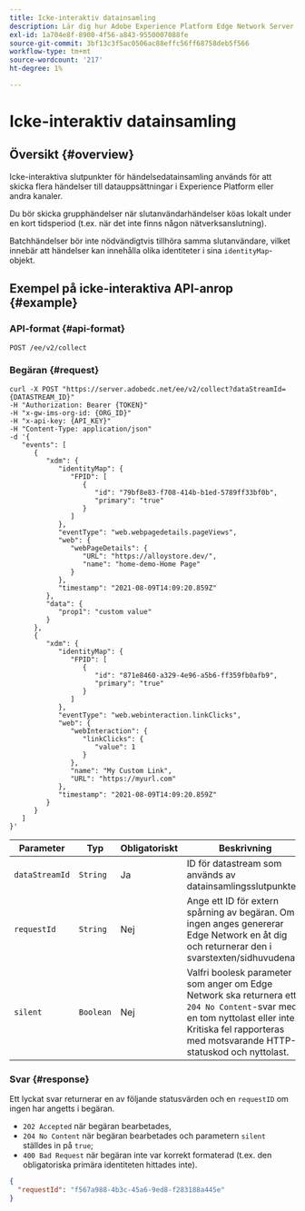 ```yaml
---
title: Icke-interaktiv datainsamling
description: Lär dig hur Adobe Experience Platform Edge Network Server API utför icke-interaktiv datainsamling.
exl-id: 1a704e8f-8900-4f56-a843-9550007088fe
source-git-commit: 3bf13c3f5ac0506ac88effc56ff68758deb5f566
workflow-type: tm+mt
source-wordcount: '217'
ht-degree: 1%

---
```



# Icke-interaktiv datainsamling

## Översikt {#overview}

Icke-interaktiva slutpunkter för händelsedatainsamling används för att skicka flera händelser till datauppsättningar i Experience Platform eller andra kanaler.

Du bör skicka grupphändelser när slutanvändarhändelser köas lokalt under en kort tidsperiod (t.ex. när det inte finns någon nätverksanslutning).

Batchhändelser bör inte nödvändigtvis tillhöra samma slutanvändare, vilket innebär att händelser kan innehålla olika identiteter i sina `identityMap`-objekt.

## Exempel på icke-interaktiva API-anrop {#example}

### API-format {#api-format}

```http
POST /ee/v2/collect
```

### Begäran {#request}

```shell
curl -X POST "https://server.adobedc.net/ee/v2/collect?dataStreamId={DATASTREAM_ID}" 
-H "Authorization: Bearer {TOKEN}" 
-H "x-gw-ims-org-id: {ORG_ID}" 
-H "x-api-key: {API_KEY}" 
-H "Content-Type: application/json" 
-d '{
   "events": [
      {
         "xdm": {
            "identityMap": {
               "FPID": [
                  {
                     "id": "79bf8e83-f708-414b-b1ed-5789ff33bf0b",
                     "primary": "true"
                  }
               ]
            },
            "eventType": "web.webpagedetails.pageViews",
            "web": {
               "webPageDetails": {
                  "URL": "https://alloystore.dev/",
                  "name": "home-demo-Home Page"
               }
            },
            "timestamp": "2021-08-09T14:09:20.859Z"
         },
         "data": {
            "prop1": "custom value"
         }
      },
      {
         "xdm": {
            "identityMap": {
               "FPID": [
                  {
                     "id": "871e8460-a329-4e96-a5b6-ff359fb0afb9",
                     "primary": "true"
                  }
               ]
            },
            "eventType": "web.webinteraction.linkClicks",
            "web": {
               "webInteraction": {
                  "linkClicks": {
                     "value": 1
                  }
               },
               "name": "My Custom Link",
               "URL": "https://myurl.com"
            },
            "timestamp": "2021-08-09T14:09:20.859Z"
         }
      }
   ]
}'
```

| Parameter | Typ | Obligatoriskt | Beskrivning |
| --- | --- | --- | --- |
| `dataStreamId` | `String` | Ja | ID för datastream som används av datainsamlingsslutpunkten. |
| `requestId` | `String` | Nej | Ange ett ID för extern spårning av begäran. Om ingen anges genererar Edge Network en åt dig och returnerar den i svarstexten/sidhuvudena. |
| `silent` | `Boolean` | Nej | Valfri boolesk parameter som anger om Edge Network ska returnera ett `204 No Content`-svar med en tom nyttolast eller inte. Kritiska fel rapporteras med motsvarande HTTP-statuskod och nyttolast. |

### Svar {#response}

Ett lyckat svar returnerar en av följande statusvärden och en `requestID` om ingen har angetts i begäran.

* `202 Accepted` när begäran bearbetades,
* `204 No Content` när begäran bearbetades och parametern `silent` ställdes in på `true`;
* `400 Bad Request` när begäran inte var korrekt formaterad (t.ex. den obligatoriska primära identiteten hittades inte).

```json
{
  "requestId": "f567a988-4b3c-45a6-9ed8-f283188a445e"
}
```

